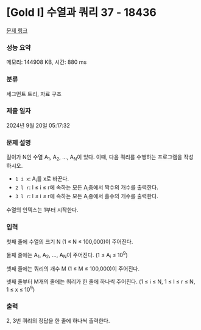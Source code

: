 # [Gold I] 수열과 쿼리 37 - 18436 

[문제 링크](https://www.acmicpc.net/problem/18436) 

### 성능 요약

메모리: 144908 KB, 시간: 880 ms

### 분류

세그먼트 트리, 자료 구조

### 제출 일자

2024년 9월 20일 05:17:32

### 문제 설명

<p>길이가 N인 수열 A<sub>1</sub>, A<sub>2</sub>, ..., A<sub>N</sub>이 있다. 이때, 다음 쿼리를 수행하는 프로그램을 작성하시오.</p>

<ul>
	<li><code>1 i x</code>: A<sub>i</sub>를 x로 바꾼다.</li>
	<li><code>2 l r</code>: l ≤ i ≤ r에 속하는 모든 A<sub>i</sub>중에서 짝수의 개수를 출력한다.</li>
	<li><code>3 l r</code>: l ≤ i ≤ r에 속하는 모든 A<sub>i</sub>중에서 홀수의 개수를 출력한다.</li>
</ul>

<p>수열의 인덱스는 1부터 시작한다.</p>

### 입력 

 <p>첫째 줄에 수열의 크기 N (1 ≤ N ≤ 100,000)이 주어진다.</p>

<p>둘째 줄에는 A<sub>1</sub>, A<sub>2</sub>, ..., A<sub>N</sub>이 주어진다. (1 ≤ A<sub>i</sub> ≤ 10<sup>9</sup>)</p>

<p>셋째 줄에는 쿼리의 개수 M (1 ≤ M ≤ 100,000)이 주어진다.</p>

<p>넷째 줄부터 M개의 줄에는 쿼리가 한 줄에 하나씩 주어진다. (1 ≤ i ≤ N, 1 ≤ l ≤ r ≤ N, 1 ≤ x ≤ 10<sup>9</sup>)</p>

### 출력 

 <p>2, 3번 쿼리의 정답을 한 줄에 하나씩 출력한다.</p>

